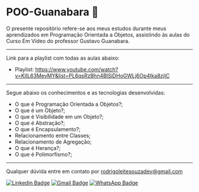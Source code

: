 # POO-Guanabara 📗

O presente repositório refere-se aos meus estudos durante meus aprendizados em Programação Orientada a Objetos, assistindo às aulas do Curso Em Vídeo do professor Gustavo Guanabara.

---

Link para a playlist com todas as aulas abaixo:

- Playlist: https://www.youtube.com/watch?v=KlIL63MeyMY&list=PL6qsRzBhn4BlSiDHoGWLj6Op4Ika8zjIC

---

Segue abaixo os conhecimentos e as tecnologias desenvolvidas:

- O que é Programação Orientada a Objetos?;
- O que é um Objeto?;
- O que é Visibilidade em um Objeto?;
- O que é Abstração?;
- O que é Encapsulamento?;
- Relacionamento entre Classes;
- Relacionamento de Agregação;
- O que é Herança?;
- O que é Polimorfismo?;

---

Qualquer dúvida entre em contato por <a href="mailto:rodrigoleitesouzadev@gmail.com?">rodrigoleitesouzadev@gmail.com</a>

[![Linkedin Badge](https://img.shields.io/badge/-LinkedIn-blue?style=flat-square&logo=Linkedin&logoColor=white&link=https://www.linkedin.com/in/rodrigoleitesouzadev/)](https://www.linkedin.com/in/rodrigoleitesouzadev/)
[![Gmail Badge](https://img.shields.io/badge/-Gmail-c14438?style=flat-square&logo=Gmail&logoColor=white&link=mailto:rodrigoleitesouzadev@gmail.com)](mailto:rodrigoleitesouzadev@gmail.com)
[![WhatsApp Badge](https://img.shields.io/badge/WhatsApp-0DA204?style=flat-square&logo=whatsapp&logoColor=white)](https://wa.me/5521986715853)
